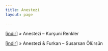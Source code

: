 ```yaml
---
title: Anestezi
layout: page

---
```

<a href="https://cloud.mail.ru/public/a9df8189f9dc/Anestezi%20-%20Kur%C5%9Funi%20Renkler" target="_blank">[indir]</a>  »  Anestezi &#8211; Kurşuni Renkler

<a href="https://cloud.mail.ru/public/48ce32efa457/Anestesi%20%26%20Furkan%20-%20Susarsan%20%C3%96l%C3%BCrs%C3%BCn" target="_blank">[indir]</a>  »  Anestezi & Furkan &#8211; Susarsan Ölürsün